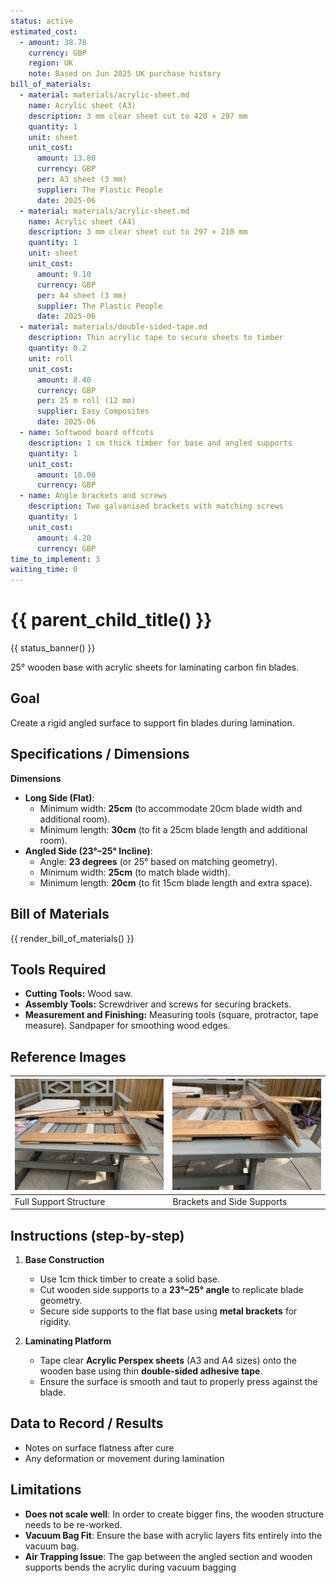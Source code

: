 ```yaml
---
status: active
estimated_cost:
  - amount: 38.78
    currency: GBP
    region: UK
    note: Based on Jun 2025 UK purchase history
bill_of_materials:
  - material: materials/acrylic-sheet.md
    name: Acrylic sheet (A3)
    description: 3 mm clear sheet cut to 420 × 297 mm
    quantity: 1
    unit: sheet
    unit_cost:
      amount: 13.80
      currency: GBP
      per: A3 sheet (3 mm)
      supplier: The Plastic People
      date: 2025-06
  - material: materials/acrylic-sheet.md
    name: Acrylic sheet (A4)
    description: 3 mm clear sheet cut to 297 × 210 mm
    quantity: 1
    unit: sheet
    unit_cost:
      amount: 9.10
      currency: GBP
      per: A4 sheet (3 mm)
      supplier: The Plastic People
      date: 2025-06
  - material: materials/double-sided-tape.md
    description: Thin acrylic tape to secure sheets to timber
    quantity: 0.2
    unit: roll
    unit_cost:
      amount: 8.40
      currency: GBP
      per: 25 m roll (12 mm)
      supplier: Easy Composites
      date: 2025-06
  - name: Softwood board offcuts
    description: 1 cm thick timber for base and angled supports
    quantity: 1
    unit_cost:
      amount: 10.00
      currency: GBP
  - name: Angle brackets and screws
    description: Two galvanised brackets with matching screws
    quantity: 1
    unit_cost:
      amount: 4.20
      currency: GBP
time_to_implement: 3
waiting_time: 0
---
```

# {{ parent_child_title() }}
{{ status_banner() }}

25° wooden base with acrylic sheets for laminating carbon fin blades.

## Goal
Create a rigid angled surface to support fin blades during lamination.

## Specifications / Dimensions

**Dimensions**

- **Long Side (Flat)**:
    - Minimum width: **25cm** (to accommodate 20cm blade width and additional room).
    - Minimum length: **30cm** (to fit a 25cm blade length and additional room).
- **Angled Side (23°–25° Incline)**:
    - Angle: **23 degrees** (or 25° based on matching geometry).
    - Minimum width: **25cm** (to match blade width).
    - Minimum length: **20cm** (to fit 15cm blade length and extra space).

## Bill of Materials

{{ render_bill_of_materials() }}

## Tools Required

- **Cutting Tools:** Wood saw.
- **Assembly Tools:** Screwdriver and screws for securing brackets.
- **Measurement and Finishing:** Measuring tools (square, protractor, tape measure). Sandpaper for smoothing wood edges.

## Reference Images 

| ![Support Structure](support_all.jpeg) | ![Brackets and Side](support_brakets.jpeg) |
|----------------------------------------|--------------------------------------------|
| Full Support Structure                 | Brackets and Side Supports                 |

## Instructions (step-by-step)

1. **Base Construction**
    - Use 1cm thick timber to create a solid base.
    - Cut wooden side supports to a **23°–25° angle** to replicate blade geometry.
    - Secure side supports to the flat base using **metal brackets** for rigidity.

2. **Laminating Platform**
    - Tape clear **Acrylic Perspex sheets** (A3 and A4 sizes) onto the wooden base using thin **double-sided adhesive
      tape**.
    - Ensure the surface is smooth and taut to properly press against the blade.

## Data to Record / Results
- Notes on surface flatness after cure
- Any deformation or movement during lamination

## Limitations

- **Does not scale well**: In order to create bigger fins, the wooden structure needs to be re-worked.
- **Vacuum Bag Fit**: Ensure the base with acrylic layers fits entirely into the vacuum bag.
- **Air Trapping Issue**: The gap between the angled section and wooden supports bends the acrylic during vacuum bagging

